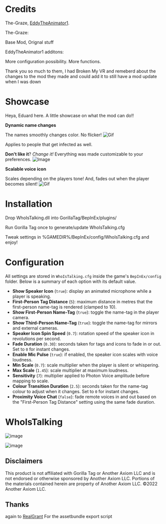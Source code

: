 # Credits
The-Graze, [EddyTheAnimator1](https://github.com/EddyTheAnimator1). 

The-Graze:

Base Mod, Orignal stuff

EddyTheAnimator1 additons:

More configuration possibility.
More functions.

Thank you so much to them, I had Broken My VR and remeberd about the changes to the mod they made and could add it to still have a mod update when I was down

# Showcase


Heya, Eduard here. A little showcase on what the mod can do!!


**Dynamic name changes**

The names smoothly changes color. No flicker! 
![Gif](https://github.com/user-attachments/assets/074637af-f8ec-4570-8508-30a50d87fd12)

Applies to people that get infected as well.

**Don't like it**? *Change it!* Everything was made customizable to your preferences.
![Image](https://github.com/user-attachments/assets/0886bde2-93d0-4f58-b2fb-966d7e6b5ebe)

**Scalable voice icon**

Scales depending on the players tone! And, fades out when the player becomes silent!
![Gif](https://github.com/user-attachments/assets/0a9406ed-d699-4814-8ce6-11bab0a06a99)

# Installation
Drop WhoIsTalking.dll into GorillaTag/BepInEx/plugins/

Run Gorilla Tag once to generate/update WhoIsTalking.cfg

Tweak settings in %GAMEDIR%/BepInEx/config/WhoIsTalking.cfg and enjoy!

# Configuration

All settings are stored in `WhoIsTalking.cfg` inside the game's
`BepInEx/config` folder. Below is a summary of each option with its default
value.

- **Show Speaker Icon** (`true`): display an animated microphone while a
  player is speaking.
- **First-Person Tag Distance** (`5`): maximum distance in metres that the
  first-person name-tag is rendered (clamped to 10).
- **Show First-Person Name-Tag** (`true`): toggle the name-tag in the player
  camera.
- **Show Third-Person Name-Tag** (`true`): toggle the name-tag for mirrors and
  external cameras.
- **Speaker Icon Spin Speed** (`0.7`): rotation speed of the speaker icon in
  revolutions per second.
- **Fade Duration** (`0.30`): seconds taken for tags and icons to fade in or
  out. Set to `0` for instant changes.
- **Enable Mic Pulse** (`true`): if enabled, the speaker icon scales with voice
  loudness.
- **Min Scale** (`0.7`): scale multiplier when the player is silent or
  whispering.
- **Max Scale** (`1.45`): scale multiplier at maximum loudness.
- **Sensitivity** (`7`): multiplier applied to Photon Voice amplitude before
  mapping to scale.
- **Colour Transition Duration** (`2.5`): seconds taken for the name-tag colour
  to adjust when it changes. Set to `0` for instant changes.
- **Proximity Voice Chat** (`false`): fade remote voices in and out based on
  the "First-Person Tag Distance" setting using the same fade duration.
  
# WhoIsTalking


![image](https://github.com/The-Graze/WhoIsTalking/assets/82724623/175e80e7-43ef-4921-a8c6-0edb65d885f7)

![image](https://github.com/The-Graze/WhoIsTalking/assets/82724623/1a2f7be5-b8d8-4681-a07b-05b1ba80b66b)

## Disclaimers
This product is not affiliated with Gorilla Tag or Another Axiom LLC and is not endorsed or otherwise sponsored by Another Axiom LLC. Portions of the materials contained herein are property of Another Axiom LLC. ©2022 Another Axiom LLC.

## Thanks

again to [RealGrant]([https://www.google.com](https://github.com/RealGrant)https://github.com/RealGrant) For the assetbundle export script
